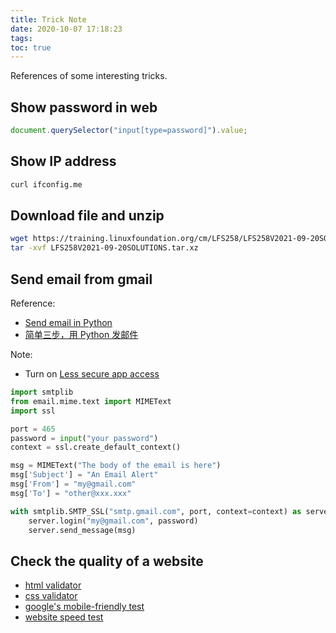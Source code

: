 ```yaml
---
title: Trick Note
date: 2020-10-07 17:18:23
tags:
toc: true
---
```


References of some interesting tricks.

## Show password in web

```javascript
document.querySelector("input[type=password]").value;
```

## Show IP address

```bash
curl ifconfig.me
```

## Download file and unzip

```bash
wget https://training.linuxfoundation.org/cm/LFS258/LFS258V2021-09-20SOLUTIONS.tar.xz --user=xxx --password=xxx
tar -xvf LFS258V2021-09-20SOLUTIONS.tar.xz
```

## Send email from gmail

Reference:

- [Send email in Python](https://julien.danjou.info/sending-emails-in-python-tutorial-code-examples/)
- [简单三步，用 Python 发邮件](https://zhuanlan.zhihu.com/p/24180606)

Note:

- Turn on [Less secure app access](https://myaccount.google.com/lesssecureapps)

```python
import smtplib
from email.mime.text import MIMEText
import ssl

port = 465
password = input("your password")
context = ssl.create_default_context()

msg = MIMEText("The body of the email is here")
msg['Subject'] = "An Email Alert"
msg['From'] = "my@gmail.com"
msg['To'] = "other@xxx.xxx"

with smtplib.SMTP_SSL("smtp.gmail.com", port, context=context) as server:
    server.login("my@gmail.com", password)
    server.send_message(msg)
```

## Check the quality of a website

- [html validator](https://validator.w3.org/)
- [css validator](https://jigsaw.w3.org/css-validator/)
- [google's mobile-friendly test](https://search.google.com/test/mobile-friendly)
- [website speed test](https://tools.pingdom.com/)
